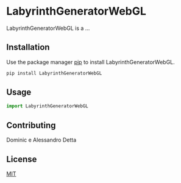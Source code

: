 # LabyrinthGeneratorWebGL

LabyrinthGeneratorWebGL is a ...

## Installation

Use the package manager [pip](https://pip.pypa.io/en/stable/) to install LabyrinthGeneratorWebGL.

```bash
pip install LabyrinthGeneratorWebGL
```

## Usage

```js
import LabyrinthGeneratorWebGL

```

## Contributing
Dominic e Alessandro Detta

## License
[MIT](https://choosealicense.com/licenses/mit/)